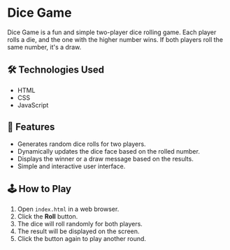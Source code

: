 #  Dice Game  

Dice Game is a fun and simple two-player dice rolling game. Each player rolls a die, and the one with the higher number wins. If both players roll the same number, it's a draw.  
  
## 🛠 Technologies Used  
- HTML  
- CSS  
- JavaScript  

## 📜 Features  
- Generates random dice rolls for two players.  
- Dynamically updates the dice face based on the rolled number.  
- Displays the winner or a draw message based on the results.  
- Simple and interactive user interface.  

## 🕹️ How to Play  
1. Open `index.html` in a web browser.  
2. Click the **Roll** button.  
3. The dice will roll randomly for both players.  
4. The result will be displayed on the screen.  
5. Click the button again to play another round.  
